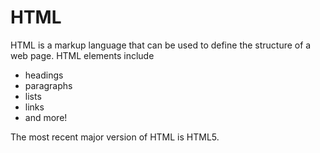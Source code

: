 # HTMLHTML is a markup language that can be used to define the structure of a web page. HTML elements include
* headings* paragraphs* lists* links* and more!
The most recent major version of HTML is HTML5.